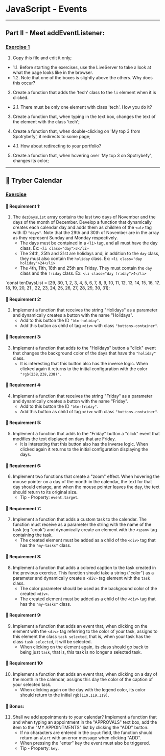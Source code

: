 # JavaScript - Events

---

## Part II - Meet addEventListener:

### [Exercise 1](./exercise_1/)

1. Copy this file and edit it only;

- 1.1. Before starting the exercises, use the LiveServer to take a look at what the page looks like in the browser.
- 1.2. Note that one of the boxes is slightly above the others. Why does this occur?

2. Create a function that adds the 'tech' class to the `li` element when it is clicked.

- 2.1. There must be only one element with class 'tech'. How you do it?

3. Create a function that, when typing in the text box, changes the text of the element with the class 'tech';

4. Create a function that, when double-clicking on 'My top 3 from Spotrybefy', it redirects to some page;

- 4.1. How about redirecting to your portfolio?

5. Create a function that, when hovering over 'My top 3 on Spotrybefy', changes its color;

---

## 🚀 Tryber Calendar

### [Exercise](./exercise_2/)

#### 🚀 Requirement 1:

1. The `dezDaysList` array contains the last two days of November and the days of the month of December. Develop a function that dynamically creates each calendar day and adds them as children of the `<ul>` tag with ID `"days"`. Note that the 29th and 30th of November are in the array as they represent Sunday and Monday respectively.
   - The days must be contained in a `<li>` tag, and all must have the day class. Ex: `<li class="day">3</li>`
   - The 24th, 25th and 31st are holidays and, in addition to the `day` class, they must also contain the `holiday` class. Ex: `<li class="day holiday">24</li>`
   - The 4th, 11th, 18th and 25th are Friday. They must contain the `day` class and the `friday` class. Ex: `<li class="day friday">4</li>`

`const tenDaysList = [29, 30, 1, 2, 3, 4, 5, 6, 7, 8, 9, 10, 11, 12, 13, 14, 15, 16, 17, 18, 19, 20, 21 , 22, 23, 24, 25, 26, 27, 28, 29, 30, 31];

#### 🚀 Requirement 2:

2. Implement a function that receives the string "Holidays" as a parameter and dynamically creates a button with the name "Holidays".
   - Add to this button the ID `"btn-holiday"`.
   - Add this button as child of tag `<div>` with class `"buttons-container"`.

#### 🚀 Requirement 3:

3. Implement a function that adds to the "Holidays" button a "click" event that changes the background color of the days that have the `"holiday"` class.
   - It is interesting that this button also has the inverse logic. When clicked again it returns to the initial configuration with the color `"rgb(238,238,238)"`.

#### 🚀 Requirement 4:

4. Implement a function that receives the string "Friday" as a parameter and dynamically creates a button with the name "Friday".
   - Add to this button the ID `"btn-friday"`.
   - Add this button as child of tag `<div>` with class `"buttons-container"`.

#### 🚀 Requirement 5:

5. Implement a function that adds to the "Friday" button a "click" event that modifies the text displayed on days that are Friday.
   - It is interesting that this button also has the inverse logic. When clicked again it returns to the initial configuration displaying the days.

#### 🚀 Requirement 6:

6. Implement two functions that create a "zoom" effect. When hovering the mouse pointer on a day of the month in the calendar, the text for that day should enlarge, and when the mouse pointer leaves the day, the text should return to its original size.
   - Tip - Property: `event.target`.

#### 🚀 Requirement 7:

7. Implement a function that adds a custom task to the calendar. The function must receive as a parameter the string with the name of the task (eg "cook") and dynamically create an element with the `<span>` tag containing the task.
   - The created element must be added as a child of the `<div>` tag that has the `"my-tasks"` class.

#### 🚀 Requirement 8:

8. Implement a function that adds a colored caption to the task created in the previous exercise. This function should take a string ("color") as a parameter and dynamically create a `<div>` tag element with the `task` class.
   - The color parameter should be used as the background color of the created `<div>`.
   - The created element must be added as a child of the `<div>` tag that has the `"my-tasks"` class.

#### 🚀 Requirement 9:

9. Implement a function that adds an event that, when clicking on the element with the `<div>` tag referring to the color of your task, assigns to this element the class `task selected`, that is, when your task has the class `task selected`, it will be selected.
   - When clicking on the element again, its class should go back to being just `task`, that is, this task is no longer a selected task.

#### 🚀 Requirement 10:

10. Implement a function that adds an event that, when clicking on a day of the month in the calendar, assigns this day the color of the caption of your selected task.
    - When clicking again on the day with the legend color, its color should return to the initial `rgb(119,119,119)`.

#### 🚀 Bonus:

11. Shall we add appointments to your calendar? Implement a function that and when typing an appointment in the "APPROVALS" text box, add the item to the "MY APPOINTMENTS" list by clicking the "ADD" button.
    - If no characters are entered in the `input` field, the function should return an `alert` with an error message when clicking "ADD".
    - When pressing the "enter" key the event must also be triggered.
    - Tip - Property: `key`.
